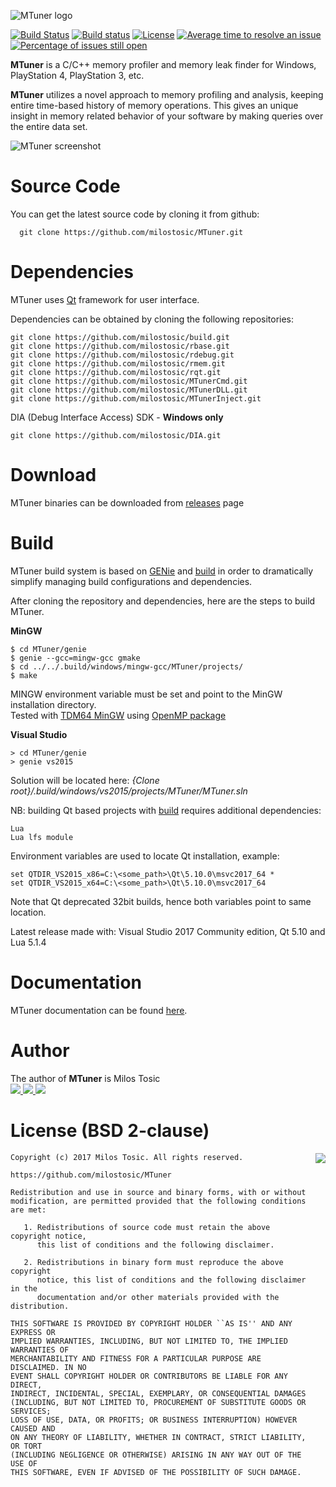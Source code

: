 ![MTuner logo](https://github.com/milostosic/MTuner/blob/master/img/logo.png)

[![Build Status](https://travis-ci.org/milostosic/MTuner.svg?branch=master)](https://travis-ci.org/milostosic/MTuner)
[![Build status](https://ci.appveyor.com/api/projects/status/fo9uy9h3bcka20kk?svg=true)](https://ci.appveyor.com/project/milostosic/MTuner)
[![License](https://img.shields.io/badge/license-BSD--2%20clause-blue.svg)](https://github.com/milostosic/MTuner/blob/master/LICENSE)
[![Average time to resolve an issue](http://isitmaintained.com/badge/resolution/milostosic/MTuner.svg)](http://isitmaintained.com/project/milostosic/MTuner "Average time to resolve an issue")
[![Percentage of issues still open](http://isitmaintained.com/badge/open/milostosic/MTuner.svg)](http://isitmaintained.com/project/milostosic/MTuner "Percentage of issues still open")

**MTuner** is a C/C++ memory profiler and memory leak finder for Windows, PlayStation 4, PlayStation 3, etc.

**MTuner** utilizes a novel approach to memory profiling and analysis, keeping entire time-based history of memory operations. This gives an unique insight in memory related behavior of your software by making queries over the entire data set.

![MTuner screenshot](https://github.com/milostosic/MTuner/blob/master/img/mtuner_screenshot.png)

Source Code
======

You can get the latest source code by cloning it from github:

      git clone https://github.com/milostosic/MTuner.git 

Dependencies
======

MTuner uses [Qt](https://www.qt.io/) framework for user interface.

Dependencies can be obtained by cloning the following repositories:

	git clone https://github.com/milostosic/build.git
	git clone https://github.com/milostosic/rbase.git
	git clone https://github.com/milostosic/rdebug.git
	git clone https://github.com/milostosic/rmem.git
	git clone https://github.com/milostosic/rqt.git
	git clone https://github.com/milostosic/MTunerCmd.git
	git clone https://github.com/milostosic/MTunerDLL.git
	git clone https://github.com/milostosic/MTunerInject.git

DIA (Debug Interface Access) SDK - **Windows only**

	git clone https://github.com/milostosic/DIA.git 

Download
======

MTuner binaries can be downloaded from [releases](https://github.com/milostosic/MTuner/releases) page  

Build
======

MTuner build system is based on [GENie](https://github.com/bkaradzic/GENie) and [build](https://github.com/milostosic/build) in order to dramatically simplify managing build configurations and dependencies.

After cloning the repository and dependencies, here are the steps to build MTuner.

**MinGW**

	$ cd MTuner/genie
	$ genie --gcc=mingw-gcc gmake
	$ cd ../../.build/windows/mingw-gcc/MTuner/projects/
	$ make
MINGW environment variable must be set and point to the MinGW installation directory.  
Tested with [TDM64 MinGW](http://tdm-gcc.tdragon.net/download) using [OpenMP package](http://sourceforge.net/projects/tdm-gcc/files/TDM-GCC%205%20series/5.1.0-tdm64-1/gcc-5.1.0-tdm64-1-openmp.zip/download)

**Visual Studio**

	> cd MTuner/genie
	> genie vs2015
Solution will be located here: *{Clone root}/.build/windows/vs2015/projects/MTuner/MTuner.sln*

NB: building Qt based projects with [build](https://github.com/milostosic/build) requires additional dependencies:

	Lua
	Lua lfs module

Environment variables are used to locate Qt installation, example:

	set QTDIR_VS2015_x86=C:\<some_path>\Qt\5.10.0\msvc2017_64 *
	set QTDIR_VS2015_x64=C:\<some_path>\Qt\5.10.0\msvc2017_64

Note that Qt deprecated 32bit builds, hence both variables point to same location.

Latest release made with: Visual Studio 2017 Community edition, Qt 5.10 and Lua 5.1.4

Documentation
======

MTuner documentation can be found [here](https://milostosic.github.io/MTuner/).  

Author
======

The author of **MTuner** is Milos Tosic  
[ <img src="https://github.com/milostosic/build/raw/gh-pages/images/twitter.png">](https://twitter.com/milostosic)[ <img src="https://github.com/milostosic/build/raw/gh-pages/images/linkedin.png">](https://www.linkedin.com/in/milostosic/)[ <img src="https://github.com/milostosic/build/raw/gh-pages/images/mail.png">](mailto:milostosic77@gmail.com)  

License (BSD 2-clause)
======

<a href="http://opensource.org/licenses/BSD-2-Clause" target="_blank">
<img align="right" src="http://opensource.org/trademarks/opensource/OSI-Approved-License-100x137.png">
</a>

	Copyright (c) 2017 Milos Tosic. All rights reserved.
	
	https://github.com/milostosic/MTuner
	
	Redistribution and use in source and binary forms, with or without
	modification, are permitted provided that the following conditions are met:
	
	   1. Redistributions of source code must retain the above copyright notice,
	      this list of conditions and the following disclaimer.
	
	   2. Redistributions in binary form must reproduce the above copyright
	      notice, this list of conditions and the following disclaimer in the
	      documentation and/or other materials provided with the distribution.
	
	THIS SOFTWARE IS PROVIDED BY COPYRIGHT HOLDER ``AS IS'' AND ANY EXPRESS OR
	IMPLIED WARRANTIES, INCLUDING, BUT NOT LIMITED TO, THE IMPLIED WARRANTIES OF
	MERCHANTABILITY AND FITNESS FOR A PARTICULAR PURPOSE ARE DISCLAIMED. IN NO
	EVENT SHALL COPYRIGHT HOLDER OR CONTRIBUTORS BE LIABLE FOR ANY DIRECT,
	INDIRECT, INCIDENTAL, SPECIAL, EXEMPLARY, OR CONSEQUENTIAL DAMAGES
	(INCLUDING, BUT NOT LIMITED TO, PROCUREMENT OF SUBSTITUTE GOODS OR SERVICES;
	LOSS OF USE, DATA, OR PROFITS; OR BUSINESS INTERRUPTION) HOWEVER CAUSED AND
	ON ANY THEORY OF LIABILITY, WHETHER IN CONTRACT, STRICT LIABILITY, OR TORT
	(INCLUDING NEGLIGENCE OR OTHERWISE) ARISING IN ANY WAY OUT OF THE USE OF
	THIS SOFTWARE, EVEN IF ADVISED OF THE POSSIBILITY OF SUCH DAMAGE. 
